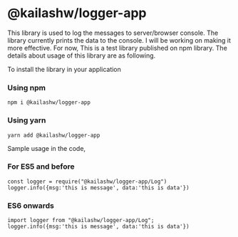 # @kailashw/logger-app
This library is used to log the messages to server/browser console. The library currently prints the data to the console. I will be working on making it more effective. For now, This is a test library published on npm library. The details about usage of this library are as following.


To install the library in your application

### Using npm
```
npm i @kailashw/logger-app
```
### Using yarn
```
yarn add @kailashw/logger-app
```

Sample usage in the code,

### For ES5 and before

```
const logger = require("@kailashw/logger-app/Log")
logger.info({msg:'this is message', data:'this is data'})
```

### ES6 onwards
```
import logger from "@kailashw/logger-app/Log";
logger.info({msg:'this is message', data:'this is data'})
```

